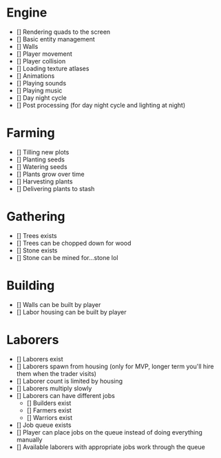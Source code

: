 # Engine
- [] Rendering quads to the screen
- [] Basic entity management
- [] Walls
- [] Player movement
- [] Player collision
- [] Loading texture atlases
- [] Animations
- [] Playing sounds
- [] Playing music
- [] Day night cycle
- [] Post processing (for day night cycle and lighting at night)

# Farming
- [] Tilling new plots
- [] Planting seeds
- [] Watering seeds
- [] Plants grow over time
- [] Harvesting plants
- [] Delivering plants to stash

# Gathering
- [] Trees exists
- [] Trees can be chopped down for wood
- [] Stone exists
- [] Stone can be mined for...stone lol

# Building
- [] Walls can be built by player
- [] Labor housing can be built by player

# Laborers
- [] Laborers exist
- [] Laborers spawn from housing (only for MVP, longer term you'll hire them when the trader visits)
- [] Laborer count is limited by housing
- [] Laborers multiply slowly
- [] Laborers can have different jobs
	- [] Builders exist
	- [] Farmers exist
	- [] Warriors exist
- [] Job queue exists
- [] Player can place jobs on the queue instead of doing everything manually
- [] Available laborers with appropriate jobs work through the queue